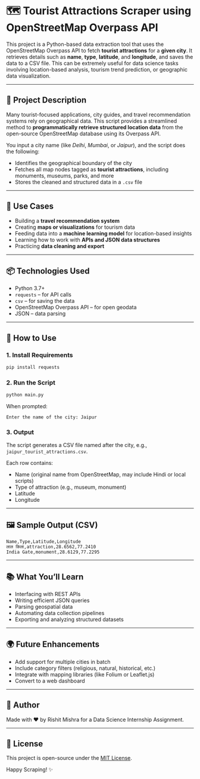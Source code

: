 # 🗺️ Tourist Attractions Scraper using OpenStreetMap Overpass API

This project is a Python-based data extraction tool that uses the OpenStreetMap Overpass API to fetch **tourist attractions** for a **given city**. It retrieves details such as **name**, **type**, **latitude**, and **longitude**, and saves the data to a CSV file. This can be extremely useful for data science tasks involving location-based analysis, tourism trend prediction, or geographic data visualization.

---

## 📌 Project Description

Many tourist-focused applications, city guides, and travel recommendation systems rely on geographical data. This script provides a streamlined method to **programmatically retrieve structured location data** from the open-source OpenStreetMap database using its Overpass API.

You input a city name (like *Delhi*, *Mumbai*, or *Jaipur*), and the script does the following:
- Identifies the geographical boundary of the city
- Fetches all map nodes tagged as **tourist attractions**, including monuments, museums, parks, and more
- Stores the cleaned and structured data in a `.csv` file

---

## 🎯 Use Cases

- Building a **travel recommendation system**
- Creating **maps or visualizations** for tourism data
- Feeding data into a **machine learning model** for location-based insights
- Learning how to work with **APIs and JSON data structures**
- Practicing **data cleaning and export**

---

## 📦 Technologies Used

- Python 3.7+
- `requests` – for API calls
- `csv` – for saving the data
- OpenStreetMap Overpass API – for open geodata
- JSON – data parsing

---

## 🚀 How to Use

### 1. Install Requirements

```bash
pip install requests
```

### 2. Run the Script

```bash
python main.py
```

When prompted:

```
Enter the name of the city: Jaipur
```

### 3. Output

The script generates a CSV file named after the city, e.g., `jaipur_tourist_attractions.csv`.

Each row contains:

- Name (original name from OpenStreetMap, may include Hindi or local scripts)
- Type of attraction (e.g., museum, monument)
- Latitude
- Longitude

---

## 🖼️ Sample Output (CSV)

```csv
Name,Type,Latitude,Longitude
लाल किला,attraction,28.6562,77.2410
India Gate,monument,28.6129,77.2295
```

---

## 📚 What You’ll Learn

- Interfacing with REST APIs
- Writing efficient JSON queries
- Parsing geospatial data
- Automating data collection pipelines
- Exporting and analyzing structured datasets

---

## 🌍 Future Enhancements

- Add support for multiple cities in batch
- Include category filters (religious, natural, historical, etc.)
- Integrate with mapping libraries (like Folium or Leaflet.js)
- Convert to a web dashboard

---

## 🙌 Author

Made with ❤️ by Rishit Mishra for a Data Science Internship Assignment.

---

## 📝 License

This project is open-source under the [MIT License](LICENSE).

Happy Scraping! ✨